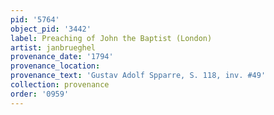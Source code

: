 ```yaml
---
pid: '5764'
object_pid: '3442'
label: Preaching of John the Baptist (London)
artist: janbrueghel
provenance_date: '1794'
provenance_location:
provenance_text: 'Gustav Adolf Spparre, S. 118, inv. #49'
collection: provenance
order: '0959'
---
```

